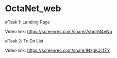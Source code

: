 # OctaNet_web

#Task 1: Landing Page

Video link: https://screenrec.com/share/7sbprM4eNq

#Task 2: To Do List 

Video link: https://screenrec.com/share/INzgKJcfZY
